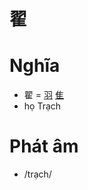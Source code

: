 # 翟

# Nghĩa
* 翟 = [羽](羽.md) [隹](隹.md)
* họ Trạch

# Phát âm
* /trạch/

<script>window.HANZI_FIELD='翟';</script>
